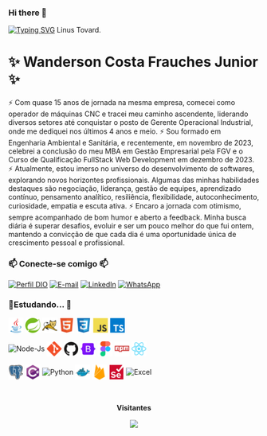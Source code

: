 ### Hi there 👋

[![Typing SVG](https://readme-typing-svg.herokuapp.com?font=Press+Start+2P&size=24&pause=50&color=00D800&vCenter=true&random=false&width=435&lines=Talk%2C+is+cheap!;Show+me+the+code!++%3D%5D)](https://git.io/typing-svg)
Linus Tovard.

# ✨ Wanderson Costa Frauches Junior ✨

⚡ Com quase 15 anos de jornada na mesma empresa, comecei como operador de máquinas CNC e tracei meu caminho ascendente, liderando diversos setores até conquistar o posto de Gerente Operacional Industrial, onde me dediquei nos últimos 4 anos e meio.
⚡ Sou formado em Engenharia Ambiental e Sanitária, e recentemente, em novembro de 2023, celebrei a conclusão do meu MBA em Gestão Empresarial pela FGV e o Curso de Qualificação FullStack Web Development em dezembro de 2023.
⚡ Atualmente, estou imerso no universo do desenvolvimento de softwares, explorando novos horizontes profissionais. Algumas das minhas habilidades destaques são negociação, liderança, gestão de equipes, aprendizado contínuo, pensamento analítico, resiliência, flexibilidade, autoconhecimento, 
    curiosidade, empatia e escuta ativa.
⚡ Encaro a jornada com otimismo, sempre acompanhado de bom humor e aberto a feedback. Minha busca diária é superar desafios, evoluir e ser um pouco melhor do que fui ontem, mantendo a convicção de que cada dia é uma oportunidade única de crescimento pessoal e profissional.

### 📫 Conecte-se comigo 📫

[![Perfil DIO](https://img.shields.io/badge/-Perfil%20na%20DIO-30A3DC?style=for-the-badge)](https://web.dio.me/users/wfrauches89)
[![E-mail](https://img.shields.io/badge/-Email-000?style=for-the-badge&logo=microsoft-outlook&logoColor=E94D5F)](mailto:wfrauches89@gmail.com)
[![LinkedIn](https://img.shields.io/badge/-LinkedIn-000?style=for-the-badge&logo=linkedin&logoColor=30A3DC)](https://www.linkedin.com/in/wanderson-frauches/)
[![WhatsApp](https://img.shields.io/badge/-+55996116262-000?style=for-the-badge&logo=whatsapp&logoColor=62b1d4&color:FFF)](https://api.whatsapp.com/send?phone=5522996119262)


### 🌱Estudando... 🌱

<div>
<img align="center" alt="Java" height="30" width="30"src="https://github.com/devicons/devicon/blob/master/icons/java/java-original.svg">
<img align="center" alt="Spring" height="30" width="30"src="https://github.com/devicons/devicon/blob/master/icons/spring/spring-original.svg">
<img align="center" alt="Tomcat" height="30" width="30"src="https://github.com/devicons/devicon/blob/master/icons/tomcat/tomcat-original.svg">
<img align="center" alt="html5" height="30" width="30"src="https://github.com/devicons/devicon/blob/master/icons/html5/html5-original.svg">   
<img align="center" alt="CSS3" height="30" width="30"  src="https://raw.githubusercontent.com/devicons/devicon/master/icons/css3/css3-original.svg">   
<img align="center" alt="Javascript" height="30" width="30" src="https://raw.githubusercontent.com/devicons/devicon/master/icons/javascript/javascript-original.svg">
<img align="center" alt="Typescript" height="30" width="30" src="https://github.com/devicons/devicon/blob/master/icons/typescript/typescript-original.svg">
<br><br>
<img align="center" alt="Node-Js" height="30" width="30" src="https://pluspng.com/img-png/nodejs-png--400.png">
<img align="center" alt="git"   height="30" width="30" src="https://github.com/devicons/devicon/blob/master/icons/git/git-original.svg">
<img align="center" alt="github"   height="30" width="30" src="https://github.com/devicons/devicon/blob/master/icons/github/github-original.svg">
<img align="center" alt="bootstrap" height="30" width="30" src="https://github.com/devicons/devicon/blob/master/icons/bootstrap/bootstrap-original.svg">
<img align="center" alt="figma" height="30" width="30" src="https://github.com/devicons/devicon/blob/master/icons/figma/figma-original.svg">
<img align="center" alt="npm" height="30" width="30" src="https://github.com/devicons/devicon/blob/master/icons/npm/npm-original-wordmark.svg">
<img align="center" alt="React" height="30" width="30" src="https://raw.githubusercontent.com/devicons/devicon/master/icons/react/react-original.svg">
<br><br>
<img align="center" alt="React" height="30" width="30" src="https://github.com/devicons/devicon/blob/master/icons/postgresql/postgresql-original.svg">
<img align="center" alt="C#" height="30" width="30" src="https://github.com/devicons/devicon/blob/master/icons/csharp/csharp-original.svg">
<img align="center" alt="Python" height="30" width="30" src="https://cdn4.iconfinder.com/data/icons/logos-and-brands/512/267_Python_logo-512.png">
<img align="center" alt="Docker" height="30" width="30" src="https://github.com/devicons/devicon/blob/master/icons/docker/docker-original.svg">
<img align="center" alt="Firebase" height="30" width="30" src="https://github.com/devicons/devicon/blob/master/icons/firebase/firebase-plain.svg">
<img align="center" alt="Selenium" height="30" width="30" src="https://github.com/devicons/devicon/blob/master/icons/selenium/selenium-original.svg">
<img align="center" alt="Excel"   height="30" width="30" src="https://www.kaptiva.ca/wp-content/uploads/2019/06/formation-excel.png">
</div>
 <br>

<div align="center">
<br><p align="centre"><b>Visitantes</b></p>  
<p align="center"><img align="center" src="https://profile-counter.glitch.me/{WFrauches89}/count.svg" /></p> 
<br>
</div>
